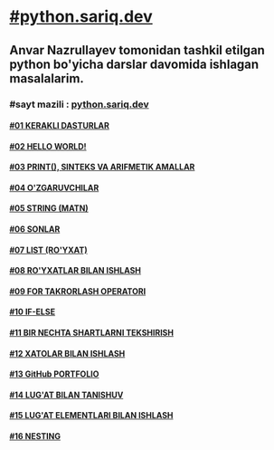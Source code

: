 [<h1>**#python.sariq.dev**</h1>](https://python.sariq.dev/)

**<h2>Anvar Nazrullayev tomonidan tashkil etilgan python bo'yicha darslar davomida ishlagan masalalarim.</h2>**

**<h3>#sayt mazili : [python.sariq.dev](https://python.sariq.dev/) </h3>**


 [<h4>**#01 KERAKLI DASTURLAR**</h4>](https://python.sariq.dev/ilk-qadamlar/01-software)

 [<h4>**#02 HELLO WORLD!**</h4>](https://python.sariq.dev/ilk-qadamlar/hello-world)

 [<h4>**#03 PRINT(), SINTEKS VA ARIFMETIK AMALLAR**</h4>](https://python.sariq.dev/ilk-qadamlar/03-print)

 [<h4>**#04 O'ZGARUVCHILAR**</h4>](https://python.sariq.dev/ozgaruvchilar-va-malumot-turlari/04-variables) 

 [<h4>**#05 STRING (MATN)**</h4>](https://python.sariq.dev/ozgaruvchilar-va-malumot-turlari/05-string)

 [<h4>**#06 SONLAR**</h4>](https://python.sariq.dev/ozgaruvchilar-va-malumot-turlari/06-sonlar)

 [<h4>**#07 LIST (RO'YXAT)**</h4>](https://python.sariq.dev/ozgaruvchilar-va-malumot-turlari/07-lists)

 [<h4>**#08 RO'YXATLAR BILAN ISHLASH**</h4>](https://python.sariq.dev/ozgaruvchilar-va-malumot-turlari/08-list-tuple)

 [<h4>**#09 FOR TAKRORLASH OPERATORI**</h4>](https://python.sariq.dev/ozgaruvchilar-va-malumot-turlari/09-for-loop)

 [<h4>**#10 IF-ELSE**</h4>](https://python.sariq.dev/shartlar/10-if-else)

 [<h4>**#11 BIR NECHTA SHARTLARNI TEKSHIRISH**</h4>](https://python.sariq.dev/shartlar/11-if-elif-else)

 [<h4>**#12 XATOLAR BILAN ISHLASH**</h4>](https://python.sariq.dev/lirik-chekinish-1/12-xatolar)

 [<h4>**#13 GitHub PORTFOLIO**</h4>](https://python.sariq.dev/lirik-chekinish-1/13-github)

 [<h4>**#14 LUG'AT BILAN TANISHUV**</h4>](https://python.sariq.dev/dictionary/14-dictionary)

 [<h4>**#15 LUG'AT ELEMENTLARI BILAN ISHLASH**</h4>](https://python.sariq.dev/dictionary/15-dictionary-sets)

 [<h4>**#16 NESTING**</h4>](https://python.sariq.dev/dictionary/16-nesting)

